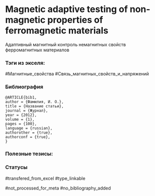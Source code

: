 # Magnetic adaptive testing of non-magnetic properties of ferromagnetic materials

Адаптивный магнитный контроль немагнитных свойств ферромагнитных материалов

### Тэги из экселя:
#Магнитные_свойства 
#Связь_магнитных_свойств_и_напряжений

### Библиография
```
@ARTICLE{bib1,
author = {Фамилия, И. О.},
title = {Название статьи},
journal = {Журнал},
year = {2012},
volume = {1},
pages = {100},
language = {russian},
authorother = {true},
authorconf = {true},
}
```

### Полезные тезисы:

### Статусы
#transfered_from_excel 
#type_linkable

#not_processed_for_meta
#no_bibliography_added